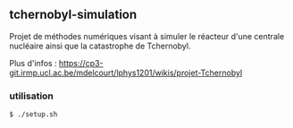## tchernobyl-simulation

Projet de méthodes numériques visant à simuler le réacteur d'une centrale nucléaire ainsi que la catastrophe de Tchernobyl.    

Plus d'infos : https://cp3-git.irmp.ucl.ac.be/mdelcourt/lphys1201/wikis/projet-Tchernobyl

### utilisation
```
$ ./setup.sh
```
